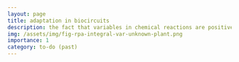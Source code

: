 ```yaml
---
layout: page
title: adaptation in biocircuits
description: the fact that variables in chemical reactions are positive impose a structural constraint on how perfect adaptation can be achieved, resulting in the various motifs in systems biology.
img: /assets/img/fig-rpa-integral-var-unknown-plant.png
importance: 1
category: to-do (past)
---
```

